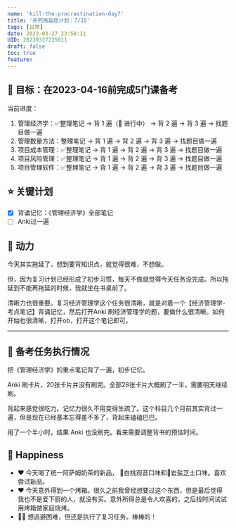 ```yaml
---
name: 'kill-the-procrastination-day7'
title: '杀死拖延症计划：7/15'
tags: [日常]
date: 2023-03-27 23:50:11
UID: 20230327235011
draft: false
toc: true
feature: 
---
```




## 🎯 目标：在2023-04-16前完成5门课备考
当前进度：
1. 管理经济学：✅整理笔记 → 背 1 遍（🔴 进行中） → 背 2 遍 → 背 3 遍 → 找题目做一遍
2. 管理数量方法：整理笔记 → 背 1 遍 → 背 2 遍 → 背 3 遍 → 找题目做一遍
3. 项目成本管理：✅整理笔记 → 背 1 遍 → 背 2 遍 → 背 3 遍 → 找题目做一遍
4. 项目风险管理：✅整理笔记 → 背 1 遍 → 背 2 遍 → 背 3 遍 → 找题目做一遍
5. 项目管理软件：✅整理笔记 → 背 1 遍 → 背 2 遍 → 背 3 遍 → 找题目做一遍

## ⭐️ 关键计划

- [x] 背诵记忆：《管理经济学》全部笔记
- [ ] Anki过一遍

<!--more-->


## 🔋 动力

今天其实拖延了，想到要背知识点，就觉得很难，不想做。

但，因为复习计划已经形成了初步习惯，每天不做就觉得今天任务没完成。所以拖延到不能再拖延的时候，我就坐在书桌前了。

清晰力也很重要。复习经济管理学这个任务很清晰，就是对着一个【经济管理学-考点笔记】背诵记忆，然后打开Anki 刷经济管理学的题，要做什么很清晰。如何开始也很清晰，打开ob，打开这个笔记即可。

---

## 💯 备考任务执行情况

把《管理经济学》的重点笔记背了一遍，初步记忆。

Anki 刷卡片，20张卡片并没有刷完。全部28张卡片大概刷了一半，需要明天继续刷。

背起来感觉很吃力。记忆力很久不用变得生疏了。这个科目几个月前其实背过一遍，但是现在已经基本忘得差不多了，背起来磕磕巴巴。

用了一个半小时，结果 Anki 也没刷完。看来需要调整背书的预估时间。

## 🎉 Happiness
- ❤️ 今天喝了统一阿萨姆奶茶的新品， 🧋白桃观音口味和🧋岩盐芝士口味。喜欢尝试新品。
- ❤️ 今天意外得到一个烤箱。很久之前我曾经想要过这个东西，但是最后觉得我也不是爱下厨的人，就没有买。意外所得总是令人欢喜的，之后找时间试试用烤箱做家庭烧烤。
- 👍🏻 想逃避困难，但还是执行了复习任务。棒棒的！
